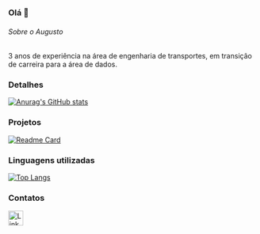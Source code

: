 ### Olá 👋

###### Sobre o Augusto
3 anos de experiência na área de engenharia de transportes, em transição de carreira para a área de dados.


### Detalhes

[![Anurag's GitHub stats](https://github-readme-stats.vercel.app/api?username=Taakkoo&show_icons=true&theme=dark)](https://github.com/anuraghazra/github-readme-stats)

### Projetos

[![Readme Card](https://github-readme-stats.vercel.app/api/pin/?username=Taakkoo&repo=Projeto&theme=dark)](https://github.com/Taakkoo/Projeto)


### Linguagens utilizadas

[![Top Langs](https://github-readme-stats.vercel.app/api/top-langs/?username=Taakkoo&layout=compact)](https://github.com/anuraghazra/github-readme-stats)

### Contatos

[<img src='https://img.shields.io/badge/LinkedIn-0077B5?style=for-the-badge&logo=linkedin&logoColor=white' alt='Linkedin' height='30'>](https://www.linkedin.com/in/augusto-tako)

